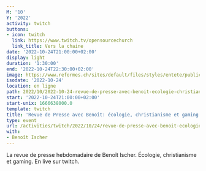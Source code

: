 ```yaml
---
M: '10'
Y: '2022'
activity: twitch
buttons:
- icon: twitch
  link: https://www.twitch.tv/opensourcechurch
  link_title: Vers la chaine
date: '2022-10-24T21:00:00+02:00'
display: light
duration: '1:30:00'
end: '2022-10-24T22:30:00+02:00'
image: https://www.reformes.ch/sites/default/files/styles/entete/public/data/images/comm/257/Beno%C3%AEt%20Ischer.jpg
isodate: '2022-10-24'
location: en ligne
path: 2022/10/2022-10-24-revue-de-presse-avec-benoit-ecologie-christianisme-et-gaming.md
start: '2022-10-24T21:00:00+02:00'
start-unix: 1666638000.0
template: twitch
title: 'Revue de Presse avec Benoît: écologie, christianisme et gaming'
type: event
url: /activities/twitch/2022/10/24/revue-de-presse-avec-benoit-ecologie-christianisme-et-gaming
with:
- Benoît Ischer
---
```

La revue de presse hebdomadaire de Benoît Ischer. Écologie, christianisme et gaming. En live sur twitch.